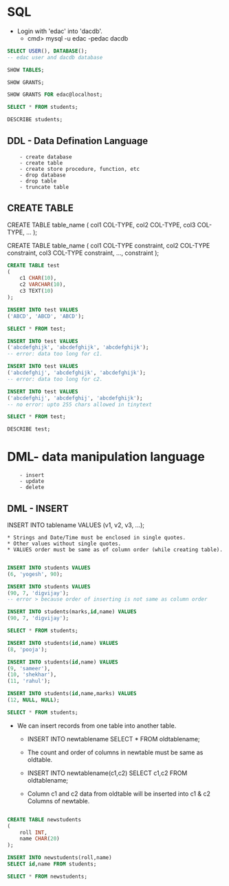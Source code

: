 # SQL
* Login with 'edac' into 'dacdb'.
	* cmd> mysql -u edac -pedac dacdb

```SQL
SELECT USER(), DATABASE();
-- edac user and dacdb database

SHOW TABLES;

SHOW GRANTS;

SHOW GRANTS FOR edac@localhost;

SELECT * FROM students;

DESCRIBE students;
```

## DDL - Data Defination Language 
		- create database
		- create table
		- create store procedure, function, etc
		- drop database
		- drop table
		- truncate table
		
## CREATE TABLE
CREATE TABLE table_name 
(
	col1 COL-TYPE, 
	col2 COL-TYPE, 
	col3 COL-TYPE, 
	...
);

CREATE TABLE table_name
(
	col1 COL-TYPE constraint, 
	col2 COL-TYPE constraint, 
	col3 COL-TYPE constraint, 
	..., 
	constraint
);

```SQL
CREATE TABLE test
(
	c1 CHAR(10), 
	c2 VARCHAR(10), 
	c3 TEXT(10)
);

INSERT INTO test VALUES 
('ABCD', 'ABCD', 'ABCD');

SELECT * FROM test;

INSERT INTO test VALUES 
('abcdefghijk', 'abcdefghijk', 'abcdefghijk');
-- error: data too long for c1.

INSERT INTO test VALUES 
('abcdefghij', 'abcdefghijk', 'abcdefghijk');
-- error: data too long for c2.

INSERT INTO test VALUES 
('abcdefghij', 'abcdefghij', 'abcdefghijk');
-- no error: upto 255 chars allowed in tinytext

SELECT * FROM test;

DESCRIBE test;

```
# DML- data manipulation language
		- insert 
		- update 
		- delete

## DML - INSERT
INSERT INTO tablename VALUES 
(v1, v2, v3, ...);

	* Strings and Date/Time must be enclosed in single quotes.
	* Other values without single quotes.
	* VALUES order must be same as of column order (while creating table).


```SQL

INSERT INTO students VALUES 
(6, 'yogesh', 90);

INSERT INTO students VALUES 
(90, 7, 'digvijay');
-- error > because order of inserting is not same as column order

INSERT INTO students(marks,id,name) VALUES 
(90, 7, 'digvijay');

SELECT * FROM students;

INSERT INTO students(id,name) VALUES 
(8, 'pooja');

INSERT INTO students(id,name) VALUES 
(9, 'sameer'), 
(10, 'shekhar'), 
(11, 'rahul');

INSERT INTO students(id,name,marks) VALUES 
(12, NULL, NULL);

SELECT * FROM students;
```

* We can insert records from one table into another table.
	* INSERT INTO newtablename 
		SELECT * FROM oldtablename;
	
	* The count and order of columns in newtable must be same as oldtable.
	
	* INSERT INTO newtablename(c1,c2) 
		SELECT c1,c2 FROM oldtablename;
	
	* Column c1 and c2 data from oldtable will be inserted into c1 & c2 Columns of newtable.


```SQL

CREATE TABLE newstudents 
(
	roll INT, 
	name CHAR(20)
);

INSERT INTO newstudents(roll,name) 
SELECT id,name FROM students;

SELECT * FROM newstudents;

```















